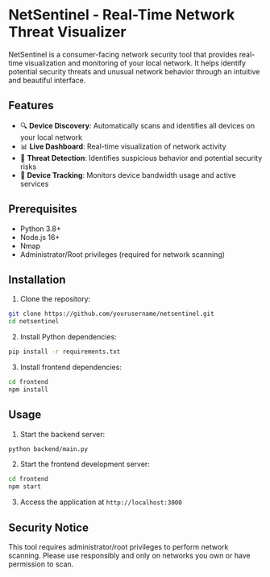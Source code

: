 # NetSentinel - Real-Time Network Threat Visualizer

NetSentinel is a consumer-facing network security tool that provides real-time visualization and monitoring of your local network. It helps identify potential security threats and unusual network behavior through an intuitive and beautiful interface.

## Features

- 🔍 **Device Discovery**: Automatically scans and identifies all devices on your local network
- 📊 **Live Dashboard**: Real-time visualization of network activity
- 🚨 **Threat Detection**: Identifies suspicious behavior and potential security risks
- 📱 **Device Tracking**: Monitors device bandwidth usage and active services

## Prerequisites

- Python 3.8+
- Node.js 16+
- Nmap
- Administrator/Root privileges (required for network scanning)

## Installation

1. Clone the repository:
```bash
git clone https://github.com/yourusername/netsentinel.git
cd netsentinel
```

2. Install Python dependencies:
```bash
pip install -r requirements.txt
```

3. Install frontend dependencies:
```bash
cd frontend
npm install
```


## Usage

1. Start the backend server:
```bash
python backend/main.py
```

2. Start the frontend development server:
```bash
cd frontend
npm start
```

3. Access the application at `http://localhost:3000`

## Security Notice

This tool requires administrator/root privileges to perform network scanning. Please use responsibly and only on networks you own or have permission to scan.

